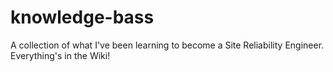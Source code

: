 # knowledge-bass
A collection of what I've been learning to become a Site Reliability Engineer. Everything's in the Wiki! 
